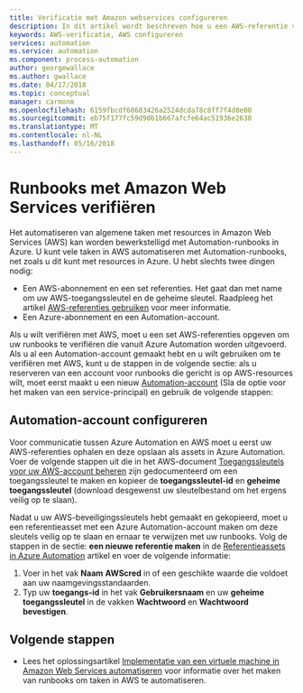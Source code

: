 ```yaml
---
title: Verificatie met Amazon webservices configureren
description: In dit artikel wordt beschreven hoe u een AWS-referentie voor runbooks in Azure Automation maakt en valideert bij het beheren van AWS-resources.
keywords: AWS-verificatie, AWS configureren
services: automation
ms.service: automation
ms.component: process-automation
author: georgewallace
ms.author: gwallace
ms.date: 04/17/2018
ms.topic: conceptual
manager: carmonm
ms.openlocfilehash: 6159fbcdf60683426a2524dcda78c8ff7f4d8e00
ms.sourcegitcommit: eb75f177fc59d90b1b667afcfe64ac51936e2638
ms.translationtype: MT
ms.contentlocale: nl-NL
ms.lasthandoff: 05/16/2018
---
```

# <a name="authenticate-runbooks-with-amazon-web-services"></a>Runbooks met Amazon Web Services verifiëren

Het automatiseren van algemene taken met resources in Amazon Web Services (AWS) kan worden bewerkstelligd met Automation-runbooks in Azure. U kunt vele taken in AWS automatiseren met Automation-runbooks, net zoals u dit kunt met resources in Azure. U hebt slechts twee dingen nodig:

* Een AWS-abonnement en een set referenties. Het gaat dan met name om uw AWS-toegangssleutel en de geheime sleutel. Raadpleeg het artikel [AWS-referenties gebruiken](http://docs.aws.amazon.com/powershell/latest/userguide/specifying-your-aws-credentials.html) voor meer informatie.
* Een Azure-abonnement en een Automation-account.

Als u wilt verifiëren met AWS, moet u een set AWS-referenties opgeven om uw runbooks te verifiëren die vanuit Azure Automation worden uitgevoerd. Als u al een Automation-account gemaakt hebt en u wilt gebruiken om te verifiëren met AWS, kunt u de stappen in de volgende sectie: als u reserveren van een account voor runbooks die gericht is op AWS-resources wilt, moet eerst maakt u een nieuw [ Automation-account](automation-offering-get-started.md) (Sla de optie voor het maken van een service-principal) en gebruik de volgende stappen:

## <a name="configure-automation-account"></a>Automation-account configureren

Voor communicatie tussen Azure Automation en AWS moet u eerst uw AWS-referenties ophalen en deze opslaan als assets in Azure Automation. Voer de volgende stappen uit die in het AWS-document [Toegangssleutels voor uw AWS-account beheren](http://docs.aws.amazon.com/general/latest/gr/managing-aws-access-keys.html) zijn gedocumenteerd om een toegangssleutel te maken en kopieer de **toegangssleutel-id** en **geheime toegangssleutel** (download desgewenst uw sleutelbestand om het ergens veilig op te slaan).

Nadat u uw AWS-beveiligingssleutels hebt gemaakt en gekopieerd, moet u een referentieasset met een Azure Automation-account maken om deze sleutels veilig op te slaan en ernaar te verwijzen met uw runbooks. Volg de stappen in de sectie: **een nieuwe referentie maken** in de [Referentieassets in Azure Automation](automation-credentials.md#to-create-a-new-credential-asset-with-the-azure-portal) artikel en voer de volgende informatie:

1. Voer in het vak **Naam** **AWScred** in of een geschikte waarde die voldoet aan uw naamgevingsstandaarden.
2. Typ uw **toegangs-id** in het vak **Gebruikersnaam** en uw **geheime toegangssleutel** in de vakken **Wachtwoord** en **Wachtwoord bevestigen**.

## <a name="next-steps"></a>Volgende stappen

* Lees het oplossingsartikel [Implementatie van een virtuele machine in Amazon Web Services automatiseren](automation-scenario-aws-deployment.md) voor informatie over het maken van runbooks om taken in AWS te automatiseren.